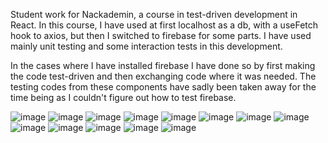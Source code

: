 Student work for Nackademin, a course in test-driven development in React.
In this course, I have used at first localhost as a db, with a useFetch hook to axios, but then I switched to firebase for some parts.
I have used mainly unit testing and some interaction tests in this development.

In the cases where I have installed firebase I have done so by first making the code test-driven and then exchanging code where it was needed. The testing codes from these components have sadly been taken away for the time being as I couldn't figure out how to test firebase.

![image](https://user-images.githubusercontent.com/30622818/213762483-8b4cf7e6-866f-4d60-96f7-c07380a21d2c.png)
![image](https://user-images.githubusercontent.com/30622818/213762514-d2284cc0-2372-482b-b14f-3d6a9b8a1039.png)
![image](https://user-images.githubusercontent.com/30622818/213762589-99e862ee-7a90-4c54-beaf-bf0d64f817d8.png)
![image](https://user-images.githubusercontent.com/30622818/213762612-9f0f4d98-a7f4-4ed2-93c9-5359e3f02780.png)
![image](https://user-images.githubusercontent.com/30622818/213762666-fe699251-aed3-4773-9c14-268ec1beab11.png)
![image](https://user-images.githubusercontent.com/30622818/213762747-b70f4792-2e61-4b1f-b733-76bbde498308.png)
![image](https://user-images.githubusercontent.com/30622818/213782265-03976efa-d9c8-4fb0-b195-807b6a2b36aa.png)
![image](https://user-images.githubusercontent.com/30622818/213782645-40a99985-7bfa-4319-b232-793584000179.png)
![image](https://user-images.githubusercontent.com/30622818/213782773-0e485548-bf4b-4975-a9cc-6a5f17ccaf23.png)
![image](https://user-images.githubusercontent.com/30622818/213782788-be121faa-8db7-4489-8285-e6857c882e1a.png)
![image](https://user-images.githubusercontent.com/30622818/213782814-f00b6dd8-9423-47f2-8bfa-604bb6ce8fb0.png)
![image](https://user-images.githubusercontent.com/30622818/213782849-cceea9db-6bea-431b-995f-2a21e12f36a1.png)
![image](https://user-images.githubusercontent.com/30622818/213875015-cb08f9fc-6d6a-4749-901b-3a3f413fa90f.png)

